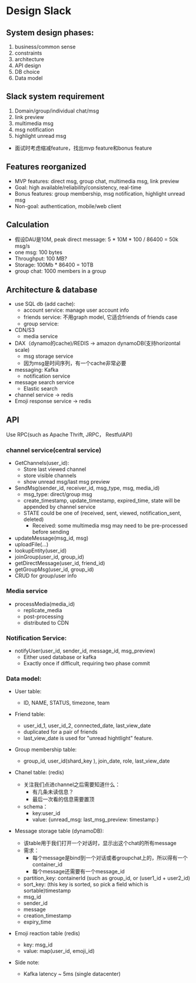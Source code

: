 # Design Slack
## System design phases:
1. business/common sense
2. constraints
3. architecture
4. API design
5. DB choice
6. Data model

## Slack system requirement
1. Domain/group/individual chat/msg
2. link preview
3. multimedia msg
4. msg notification
5. highlight unread msg

* 面试时考虑缩减feature，找出mvp feature和bonus feature

## Features reorganized
* MVP features: direct msg, group chat, multimedia msg, link preview
* Goal: high available/reliability/consistency, real-time
* Bonus features: group membership, msg notification, highlight unread msg
* Non-goal: authentication, mobile/web client

## Calculation
* 假设DAU是10M, peak direct message: 5 * 10M * 100 / 86400 = 50k msg/s
* one msg: 100 bytes
* Throughput: 100 MB?
* Storage: 100Mb * 86400 = 10TB
* group chat: 1000 members in a group

## Architecture & database
* use SQL db (add cache):
  * account service: manage user account info
  * friends service: 不用graph model, 它适合friends of friends case
  * group service:
* CDN/S3
    * media service
* DAX（dynamo的cache)/REDIS -> amazon dynamoDB(支持horizontal scale)
    * msg storage service
    * 因为msg是时间序列，有一个cache非常必要
* messaging: Kafka
  * notification service
* message search service
  * Elastic search
* channel service -> redis
* Emoji response service -> redis

## API
Use RPC(such as Apache Thrift, JRPC， RestfulAPI)
### channel service(central service)
* GetChannels(user_id):
  * Store last viewed channel
  * store visible channels
  * show unread msg/last msg preview
* SendMsg(sender_id, receiver_id, msg_type, msg, media_id)
  * msg_type: direct/group msg
  * create_timestamp, update_timestamp, expired_time, state will be appended by channel service
  * STATE could be one of (received, sent, viewed, notification_sent, deleted)
    * Received: some multimedia msg may need to be pre-processed before sending
* updateMessage(msg_id, msg)
* uploadFile(...)
* lookupEntity(user_id)
* joinGroup(user_id, group_id)
* getDirectMessage(user_id, friend_id)
* getGroupMsg(user_id, group_id)
* CRUD for group/user info

### Media service
* processMedia(media_id)
  * replicate_media
  * post-processing
  * distributed to CDN

### Notification Service:
* notifyUser(user_id, sender_id, message_id, msg_preview)
  * Either used database or kafka
  * Exactly once if difficult, requiring two phase commit

### Data model:
* User table:
  * ID, NAME, STATUS, timezone, team
* Friend table:
  * user_id_1, user_id_2, connected_date, last_view_date
  * duplicated for a pair of friends
  * last_view_date is used for "unread hightlight" feature.
* Group membership table:
  * group_id, user_id(shard_key ), join_date, role, last_view_date

* Chanel table: (redis)
  * 关注我们点进channel之后需要知道什么：
    * 有几条未读信息？
    * 最后一次看的信息需要置顶
  * schema：
    * key:user_id
    * value: {unread_msg: last_msg_preview: timestamp:}

* Message storage table (dynamoDB):
  * 该table用于我们打开一个对话时，显示出这个chat的所有message
  * 需求：
    * 每个message是bind到一个对话或者groupchat上的，所以得有一个container_id
    * 每个message还需要有一个message_id
  * partition_key: containerId (such as group_id, or (user1_id + user2_id)
  * sort_key: (this key is sorted, so pick a field which is sortable)timestamp
  * msg_id
  * sender_id
  * message
  * creation_timestamp
  * expiry_time
* Emoji reaction table (redis)
  * key: msg_id
  * value: map(user_id, emoji_id)


* Side note:
  * Kafka latency ~ 5ms (single datacenter)